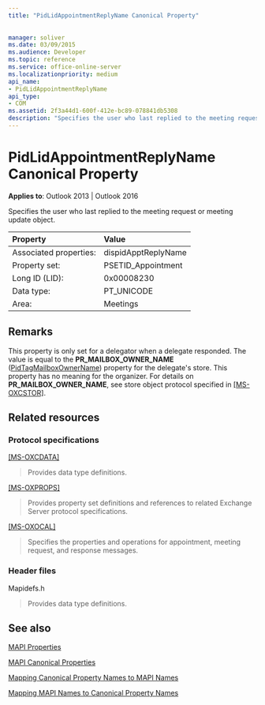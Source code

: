 ```yaml
---
title: "PidLidAppointmentReplyName Canonical Property"
 
 
manager: soliver
ms.date: 03/09/2015
ms.audience: Developer
ms.topic: reference
ms.service: office-online-server
ms.localizationpriority: medium
api_name:
- PidLidAppointmentReplyName
api_type:
- COM
ms.assetid: 2f3a44d1-600f-412e-bc89-078841db5308
description: "Specifies the user who last replied to the meeting request or meeting update object. This property is only set for a delegator when a delegate responded."
---
```


# PidLidAppointmentReplyName Canonical Property

  
  
**Applies to**: Outlook 2013 | Outlook 2016 
  
Specifies the user who last replied to the meeting request or meeting update object.
  
|Property |Value |
|:-----|:-----|
|Associated properties:  <br/> |dispidApptReplyName  <br/> |
|Property set:  <br/> |PSETID_Appointment  <br/> |
|Long ID (LID):  <br/> |0x00008230  <br/> |
|Data type:  <br/> |PT_UNICODE  <br/> |
|Area:  <br/> |Meetings  <br/> |
   
## Remarks

This property is only set for a delegator when a delegate responded. The value is equal to the **PR_MAILBOX_OWNER_NAME** ([PidTagMailboxOwnerName](pidtagmailboxownername-canonical-property.md)) property for the delegate's store. This property has no meaning for the organizer. For details on **PR_MAILBOX_OWNER_NAME**, see store object protocol specified in [[MS-OXCSTOR]](https://msdn.microsoft.com/library/d42ed1e0-3e77-4264-bd59-7afc583510e2%28Office.15%29.aspx).
  
## Related resources

### Protocol specifications

[[MS-OXCDATA]](https://msdn.microsoft.com/library/1afa0cd9-b1a0-4520-b623-bf15030af5d8%28Office.15%29.aspx)
  
> Provides data type definitions.
    
[[MS-OXPROPS]](https://msdn.microsoft.com/library/f6ab1613-aefe-447d-a49c-18217230b148%28Office.15%29.aspx)
  
> Provides property set definitions and references to related Exchange Server protocol specifications.
    
[[MS-OXOCAL]](https://msdn.microsoft.com/library/09861fde-c8e4-4028-9346-e7c214cfdba1%28Office.15%29.aspx)
  
> Specifies the properties and operations for appointment, meeting request, and response messages.
    
### Header files

Mapidefs.h
  
> Provides data type definitions.
    
## See also



[MAPI Properties](mapi-properties.md)
  
[MAPI Canonical Properties](mapi-canonical-properties.md)
  
[Mapping Canonical Property Names to MAPI Names](mapping-canonical-property-names-to-mapi-names.md)
  
[Mapping MAPI Names to Canonical Property Names](mapping-mapi-names-to-canonical-property-names.md)

